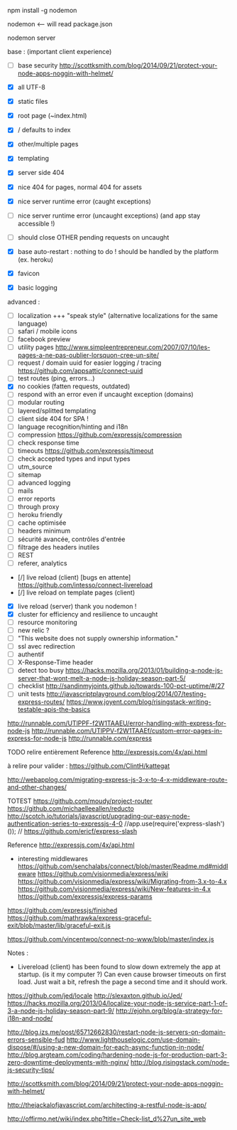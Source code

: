 npm install -g nodemon

nodemon   <-- will read package.json

nodemon server


base : (important client experience)
- [ ] base security http://scottksmith.com/blog/2014/09/21/protect-your-node-apps-noggin-with-helmet/
- [x] all UTF-8
- [x] static files
- [x] root page (~index.html)
- [x] / defaults to index
- [x] other/multiple pages
- [x] templating
- [x] server side 404
- [x] nice 404 for pages, normal 404 for assets
- [x] nice server runtime error (caught exceptions)
- [ ] nice server runtime error (uncaught exceptions) (and app stay accessible !)
- [ ] should close OTHER pending requests on uncaught
- [x] base auto-restart : nothing to do ! should be handled by the platform (ex. heroku)
- [x] favicon
- [x] basic logging


advanced :
- [ ] localization +++ "speak style" (alternative localizations for the same language)
- [ ] safari / mobile icons
- [ ] facebook preview
- [ ] utility pages http://www.simpleentrepreneur.com/2007/07/10/les-pages-a-ne-pas-oublier-lorsquon-cree-un-site/
- [ ] request / domain uuid for easier logging / tracing https://github.com/appsattic/connect-uuid
- [ ] test routes (ping, errors...)
- [x] no cookies (fatten requests, outdated)
- [ ] respond with an error even if uncaught exception (domains)
- [ ] modular routing
- [ ] layered/splitted templating
- [ ] client side 404 for SPA !
- [ ] language recognition/hinting and i18n
- [ ] compression  https://github.com/expressjs/compression
- [ ] check response time
- [ ] timeouts  https://github.com/expressjs/timeout
- [ ] check accepted types and input types
- [ ] utm_source
- [ ] sitemap
- [ ] advanced logging
- [ ] mails
- [ ] error reports
- [ ] through proxy
- [ ] heroku friendly
- [ ] cache optimisée
- [ ] headers minimum
- [ ] sécurité avancée, contrôles d'entrée
- [ ] filtrage des headers inutiles
- [ ] REST
- [ ] referer, analytics
- [/] live reload (client) [bugs en attente] https://github.com/intesso/connect-livereload
- [/] live reload on template pages (client)
- [x] live reload (server) thank you nodemon !
- [x] cluster for efficiency and resilience to uncaught
- [ ] resource monitoring
- [ ] new relic ?
- [ ] "This website does not supply ownership information."
- [ ] ssl avec redirection
- [ ] authentif
- [ ] X-Response-Time header
- [ ] detect too busy https://hacks.mozilla.org/2013/01/building-a-node-js-server-that-wont-melt-a-node-js-holiday-season-part-5/
- [ ] checklist http://sandinmyjoints.github.io/towards-100-pct-uptime/#/27
- [ ] unit tests
http://javascriptplayground.com/blog/2014/07/testing-express-routes/
https://www.joyent.com/blog/risingstack-writing-testable-apis-the-basics

http://runnable.com/UTlPPF-f2W1TAAEU/error-handling-with-express-for-node-js
http://runnable.com/UTlPPV-f2W1TAAEf/custom-error-pages-in-express-for-node-js
http://runnable.com/express

TODO
relire entièrement Reference http://expressjs.com/4x/api.html

à relire pour valider : https://github.com/ClintH/kattegat

http://webapplog.com/migrating-express-js-3-x-to-4-x-middleware-route-and-other-changes/

TOTEST
https://github.com/moudy/project-router
https://github.com/michaelleeallen/reducto
http://scotch.io/tutorials/javascript/upgrading-our-easy-node-authentication-series-to-expressjs-4-0
//app.use(require('express-slash')()); // https://github.com/ericf/express-slash



Reference http://expressjs.com/4x/api.html
 + interesting middlewares
https://github.com/senchalabs/connect/blob/master/Readme.md#middleware
https://github.com/visionmedia/express/wiki
https://github.com/visionmedia/express/wiki/Migrating-from-3.x-to-4.x
https://github.com/visionmedia/express/wiki/New-features-in-4.x
https://github.com/expressjs/express-params


https://github.com/expressjs/finished
https://github.com/mathrawka/express-graceful-exit/blob/master/lib/graceful-exit.js

https://github.com/vincentwoo/connect-no-www/blob/master/index.js

Notes :
* Livereload (client) has been found to slow down extremely the app at startup. (is it my computer ?)
  Can even cause browser timeouts on first load.
  Just wait a bit, refresh the page a second time and it should work.

https://github.com/jed/locale
http://slexaxton.github.io/Jed/
https://hacks.mozilla.org/2013/04/localize-your-node-js-service-part-1-of-3-a-node-js-holiday-season-part-9/
http://ejohn.org/blog/a-strategy-for-i18n-and-node/


http://blog.izs.me/post/65712662830/restart-node-js-servers-on-domain-errors-sensible-fud
http://www.lighthouselogic.com/use-domain-dispose/#/using-a-new-domain-for-each-async-function-in-node/
http://blog.argteam.com/coding/hardening-node-js-for-production-part-3-zero-downtime-deployments-with-nginx/
http://blog.risingstack.com/node-js-security-tips/



http://scottksmith.com/blog/2014/09/21/protect-your-node-apps-noggin-with-helmet/


http://thejackalofjavascript.com/architecting-a-restful-node-js-app/

http://offirmo.net/wiki/index.php?title=Check-list_d%27un_site_web
